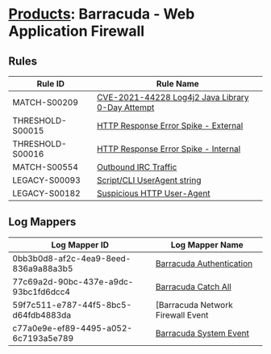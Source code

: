 # [Products](README.md): Barracuda - Web Application Firewall

## Rules

|Rule ID|Rule Name|
|----|----|
|MATCH-S00209|[CVE-2021-44228 Log4j2 Java Library 0-Day Attempt](../rules/MATCH-S00209.md)|
|THRESHOLD-S00015|[HTTP Response Error Spike - External](../rules/THRESHOLD-S00015.md)|
|THRESHOLD-S00016|[HTTP Response Error Spike - Internal](../rules/THRESHOLD-S00016.md)|
|MATCH-S00554|[Outbound IRC Traffic](../rules/MATCH-S00554.md)|
|LEGACY-S00093|[Script/CLI UserAgent string](../rules/LEGACY-S00093.md)|
|LEGACY-S00182|[Suspicious HTTP User-Agent](../rules/LEGACY-S00182.md)|


## Log Mappers

|Log Mapper ID|Log Mapper Name|
|----|----|
|0bb3b0d8-af2c-4ea9-8eed-836a9a88a3b5|[Barracuda Authentication](../mappings/0bb3b0d8-af2c-4ea9-8eed-836a9a88a3b5.md)|
|77c69a2d-90bc-437e-a9dc-93bc1fd6dcc4|[Barracuda Catch All](../mappings/77c69a2d-90bc-437e-a9dc-93bc1fd6dcc4.md)|
|59f7c511-e787-44f5-8bc5-d64fdb4883da|[Barracuda Network Firewall Event|Web Firewall Event|Access Firewall Event](../mappings/59f7c511-e787-44f5-8bc5-d64fdb4883da.md)|
|c77a0e9e-ef89-4495-a052-6c7193a5e789|[Barracuda System Event](../mappings/c77a0e9e-ef89-4495-a052-6c7193a5e789.md)|


